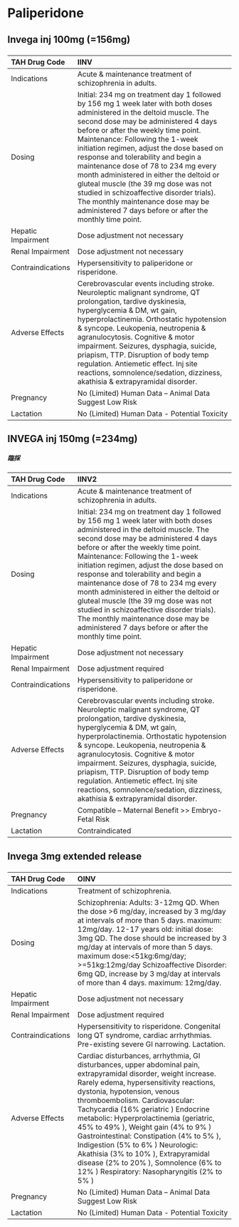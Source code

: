 # Paliperidone

## Invega inj 100mg (=156mg)

##### 

| TAH Drug Code      | IINV                                                                                                                                                                                                                                                                                                                                                                                                                                                                                                                                                                                                 |
|:-------------------|:-----------------------------------------------------------------------------------------------------------------------------------------------------------------------------------------------------------------------------------------------------------------------------------------------------------------------------------------------------------------------------------------------------------------------------------------------------------------------------------------------------------------------------------------------------------------------------------------------------|
| Indications        | Acute & maintenance treatment of schizophrenia in adults.                                                                                                                                                                                                                                                                                                                                                                                                                                                                                                                                            |
| Dosing             | Initial: 234 mg on treatment day 1 followed by 156 mg 1 week later with both doses administered in the deltoid muscle. The second dose may be administered 4 days before or after the weekly time point. Maintenance: Following the 1-week initiation regimen, adjust the dose based on response and tolerability and begin a maintenance dose of 78 to 234 mg every month administered in either the deltoid or gluteal muscle (the 39 mg dose was not studied in schizoaffective disorder trials). The monthly maintenance dose may be administered 7 days before or after the monthly time point. |
| Hepatic Impairment | Dose adjustment not necessary                                                                                                                                                                                                                                                                                                                                                                                                                                                                                                                                                                        |
| Renal Impairment   | Dose adjustment not necessary                                                                                                                                                                                                                                                                                                                                                                                                                                                                                                                                                                        |
| Contraindications  | Hypersensitivity to paliperidone or risperidone.                                                                                                                                                                                                                                                                                                                                                                                                                                                                                                                                                     |
| Adverse Effects    | Cerebrovascular events including stroke. Neuroleptic malignant syndrome, QT prolongation, tardive dyskinesia, hyperglycemia & DM, wt gain, hyperprolactinemia. Orthostatic hypotension & syncope. Leukopenia, neutropenia & agranulocytosis. Cognitive & motor impairment. Seizures, dysphagia, suicide, priapism, TTP. Disruption of body temp regulation. Antiemetic effect. Inj site reactions, somnolence/sedation, dizziness, akathisia & extrapyramidal disorder.                                                                                                                              |
| Pregnancy          | No (Limited) Human Data – Animal Data Suggest Low Risk                                                                                                                                                                                                                                                                                                                                                                                                                                                                                                                                               |
| Lactation          | No (Limited) Human Data - Potential Toxicity                                                                                                                                                                                                                                                                                                                                                                                                                                                                                                                                                         |

## INVEGA inj 150mg (=234mg)

##### 臨採

| TAH Drug Code      | IINV2                                                                                                                                                                                                                                                                                                                                                                                                                                                                                                                                                                                                |
|:-------------------|:-----------------------------------------------------------------------------------------------------------------------------------------------------------------------------------------------------------------------------------------------------------------------------------------------------------------------------------------------------------------------------------------------------------------------------------------------------------------------------------------------------------------------------------------------------------------------------------------------------|
| Indications        | Acute & maintenance treatment of schizophrenia in adults.                                                                                                                                                                                                                                                                                                                                                                                                                                                                                                                                            |
| Dosing             | Initial: 234 mg on treatment day 1 followed by 156 mg 1 week later with both doses administered in the deltoid muscle. The second dose may be administered 4 days before or after the weekly time point. Maintenance: Following the 1-week initiation regimen, adjust the dose based on response and tolerability and begin a maintenance dose of 78 to 234 mg every month administered in either the deltoid or gluteal muscle (the 39 mg dose was not studied in schizoaffective disorder trials). The monthly maintenance dose may be administered 7 days before or after the monthly time point. |
| Hepatic Impairment | Dose adjustment not necessary                                                                                                                                                                                                                                                                                                                                                                                                                                                                                                                                                                        |
| Renal Impairment   | Dose adjustment required                                                                                                                                                                                                                                                                                                                                                                                                                                                                                                                                                                             |
| Contraindications  | Hypersensitivity to paliperidone or risperidone.                                                                                                                                                                                                                                                                                                                                                                                                                                                                                                                                                     |
| Adverse Effects    | Cerebrovascular events including stroke. Neuroleptic malignant syndrome, QT prolongation, tardive dyskinesia, hyperglycemia & DM, wt gain, hyperprolactinemia. Orthostatic hypotension & syncope. Leukopenia, neutropenia & agranulocytosis. Cognitive & motor impairment. Seizures, dysphagia, suicide, priapism, TTP. Disruption of body temp regulation. Antiemetic effect. Inj site reactions, somnolence/sedation, dizziness, akathisia & extrapyramidal disorder.                                                                                                                              |
| Pregnancy          | Compatible – Maternal Benefit >> Embryo-Fetal Risk                                                                                                                                                                                                                                                                                                                                                                                                                                                                                                                                                   |
| Lactation          | Contraindicated                                                                                                                                                                                                                                                                                                                                                                                                                                                                                                                                                                                      |

## Invega 3mg extended release

##### 

| TAH Drug Code      | OINV                                                                                                                                                                                                                                                                                                                                                                                                                                                                                                                                                             |
|:-------------------|:-----------------------------------------------------------------------------------------------------------------------------------------------------------------------------------------------------------------------------------------------------------------------------------------------------------------------------------------------------------------------------------------------------------------------------------------------------------------------------------------------------------------------------------------------------------------|
| Indications        | Treatment of schizophrenia.                                                                                                                                                                                                                                                                                                                                                                                                                                                                                                                                      |
| Dosing             | Schizophrenia: Adults: 3-12mg QD. When the dose >6 mg/day, increased by 3 mg/day at intervals of more than 5 days. maximum: 12mg/day. 12-17 years old: initial dose: 3mg QD. The dose should be increased by 3 mg/day at intervals of more than 5 days. maximum dose:<51kg:6mg/day; >=51kg:12mg/day Schizoaffective Disorder: 6mg QD, increase by 3 mg/day at intervals of more than 4 days. maximum: 12mg/day.                                                                                                                                                  |
| Hepatic Impairment | Dose adjustment not necessary                                                                                                                                                                                                                                                                                                                                                                                                                                                                                                                                    |
| Renal Impairment   | Dose adjustment required                                                                                                                                                                                                                                                                                                                                                                                                                                                                                                                                         |
| Contraindications  | Hypersensitivity to risperidone. Congenital long QT syndrome, cardiac arrhythmias. Pre-existing severe GI narrowing. Lactation.                                                                                                                                                                                                                                                                                                                                                                                                                                  |
| Adverse Effects    | Cardiac disturbances, arrhythmia, GI disturbances, upper abdominal pain, extrapyramidal disorder, weight increase. Rarely edema, hypersensitivity reactions, dystonia, hypotension, venous thromboembolism. Cardiovascular: Tachycardia (16% geriatric ) Endocrine metabolic: Hyperprolactinemia (geriatric, 45% to 49% ), Weight gain (4% to 9% ) Gastrointestinal: Constipation (4% to 5% ), Indigestion (5% to 6% ) Neurologic: Akathisia (3% to 10% ), Extrapyramidal disease (2% to 20% ), Somnolence (6% to 12% ) Respiratory: Nasopharyngitis (2% to 5% ) |
| Pregnancy          | No (Limited) Human Data – Animal Data Suggest Low Risk                                                                                                                                                                                                                                                                                                                                                                                                                                                                                                           |
| Lactation          | No (Limited) Human Data - Potential Toxicity                                                                                                                                                                                                                                                                                                                                                                                                                                                                                                                     |

